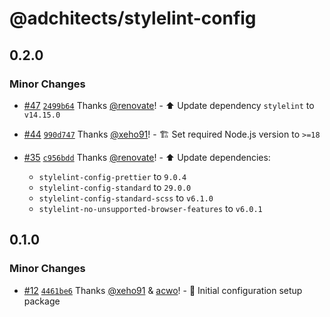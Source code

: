 # @adchitects/stylelint-config<!-- markdownlint-disable line-length list-marker-space no-duplicate-header ul-style ul-indent no-bare-urls -->

## 0.2.0

### Minor Changes

-   [#47](https://github.com/Adchitects/configs/pull/47) [`2499b64`](https://github.com/Adchitects/configs/commit/2499b641abd2fed6b705b0d3a9294b1f272a8954) Thanks [@renovate](https://github.com/apps/renovate)! - ⬆️ Update dependency `stylelint` to `v14.15.0`

-   [#44](https://github.com/Adchitects/configs/pull/44) [`990d747`](https://github.com/Adchitects/configs/commit/990d747533b68310adf7206a551ca14faf5a874f) Thanks [@xeho91](https://github.com/xeho91)! - 🏗️ Set required Node.js version to `>=18`

-   [#35](https://github.com/Adchitects/configs/pull/35) [`c956bdd`](https://github.com/Adchitects/configs/commit/c956bdd5722d5886479bfd7bb547d8a8e060873f) Thanks [@renovate](https://github.com/apps/renovate)! - ⬆️ Update dependencies:

    -   `stylelint-config-prettier` to `9.0.4`
    -   `stylelint-config-standard` to `29.0.0`
    -   `stylelint-config-standard-scss` to `v6.1.0`
    -   `stylelint-no-unsupported-browser-features` to `v6.0.1`

## 0.1.0

### Minor Changes

-   [#12](https://github.com/Adchitects/configs/pull/12) [`4461be6`](https://github.com/Adchitects/configs/commit/4461be6ae10db82835b8448b406fc4d23aaf038a) Thanks [@xeho91](https://github.com/xeho91) & [acwo](https://github.com/acwo)! - 🎉 Initial configuration setup package
